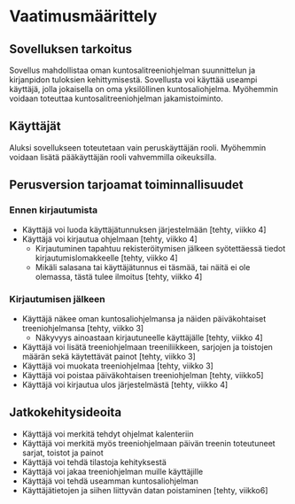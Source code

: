 # Vaatimusmäärittely

## Sovelluksen tarkoitus
Sovellus mahdollistaa oman kuntosalitreeniohjelman suunnittelun ja kirjanpidon tuloksien kehittymisestä. Sovellusta voi käyttää useampi käyttäjä, jolla jokaisella on oma yksilöllinen kuntosaliohjelma. Myöhemmin voidaan toteuttaa kuntosalitreeniohjelman jakamistoiminto.

## Käyttäjät
Aluksi sovellukseen toteutetaan vain peruskäyttäjän rooli. Myöhemmin voidaan lisätä pääkäyttäjän rooli vahvemmilla oikeuksilla.

## Perusversion tarjoamat toiminnallisuudet
### Ennen kirjautumista
- Käyttäjä voi luoda käyttäjätunnuksen järjestelmään [tehty, viikko 4]
- Käyttäjä voi kirjautua ohjelmaan [tehty, viikko 4]
  - Kirjautuminen tapahtuu rekisteröitymisen jälkeen syötettäessä tiedot kirjautumislomakkeelle [tehty, viikko 4]
  - Mikäli salasana tai käyttäjätunnus ei täsmää, tai näitä ei ole olemassa, tästä tulee ilmoitus [tehty, viikko 4]

### Kirjautumisen jälkeen
- Käyttäjä näkee oman kuntosaliohjelmansa ja näiden päiväkohtaiset treeniohjelmansa [tehty, viikko 3]
  - Näkyvyys ainoastaan kirjautuneelle käyttäjälle [tehty, viikko 4]
- Käyttäjä voi lisätä treeniohjelmaan treeniliikkeen, sarjojen ja toistojen määrän sekä käytettävät painot [tehty, viikko 3]
- Käyttäjä voi muokata treeniohjelmaa [tehty, viikko 3]
- Käyttäjä voi poistaa päiväkohtaisen treeniohjelman [tehty, viikko5]
- Käyttäjä voi kirjautua ulos järjestelmästä [tehty, viikko 4]

## Jatkokehitysideoita
- Käyttäjä voi merkitä tehdyt ohjelmat kalenteriin
- Käyttäjä voi merkitä myös treeniohjelmaan päivän treenin toteutuneet sarjat, toistot ja painot
- Käyttäjä voi tehdä tilastoja kehityksestä
- Käyttäjä voi jakaa treeniohjelman muille käyttäjille
- Käyttäjä voi tehdä useamman kuntosaliohjelman
- Käyttäjätietojen ja siihen liittyvän datan poistaminen [tehty, viikko6]
